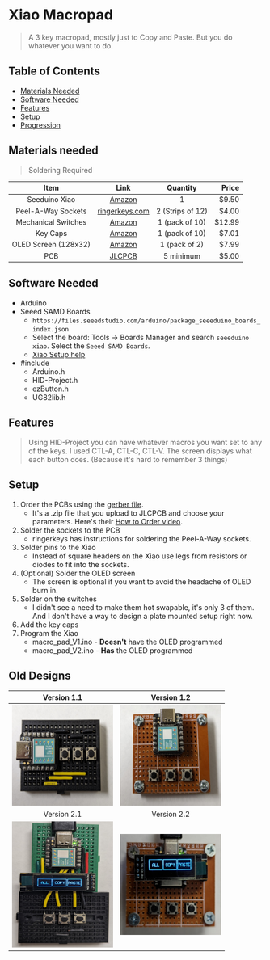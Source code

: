 # Xiao Macropad
> A 3 key macropad, mostly just to Copy and Paste. But you do whatever you want to do.


## Table of Contents
* [Materials Needed](#materials-needed)
* [Software Needed](#software-needed)
* [Features](#features)
* [Setup](#setup)
* [Progression](#old-designs)


## Materials needed
> Soldering Required

| Item | Link | Quantity | Price |
|:----:|:----:|:--------:| -----:|
| Seeduino Xiao | [Amazon](https://ringerkeys.com/products/peel-a-way-sockets) | 1 | $9.50 |
| Peel-A-Way Sockets | [ringerkeys.com](https://ringerkeys.com/products/peel-a-way-sockets) | 2 (Strips of 12) | $4.00 |
| Mechanical Switches | [Amazon](https://www.amazon.com/dp/B09J3FWGVQ?psc=1&ref=ppx_yo2ov_dt_b_product_details) | 1 (pack of 10) | $12.99 |
| Key Caps | [Amazon](https://www.amazon.com/dp/B0BM8N2ZFX?psc=1&ref=ppx_yo2ov_dt_b_product_details) | 1 (pack of 10) | $7.01 |
| OLED Screen (128x32) | [Amazon](https://www.amazon.com/gp/product/B0761LV1SD/ref=ox_sc_saved_image_3?smid=A1N6DLY3NQK2VM&psc=1) | 1 (pack of 2) | $7.99 |
| PCB | [JLCPCB](https://jlcpcb.com/) | 5 minimum | $5.00 |


## Software Needed
* Arduino
* Seeed SAMD Boards
  * `https://files.seeedstudio.com/arduino/package_seeeduino_boards_index.json`
  * Select the board: Tools -> Boards Manager and search `seeeduino xiao`. Select the `Seeed SAMD Boards`.
  * [Xiao Setup help](https://dronebotworkshop.com/seeeduino-xiao-intro/)
* #include
  * Arduino.h
  * HID-Project.h
  * ezButton.h
  * UG82lib.h


## Features
> Using HID-Project you can have whatever macros you want set to any of the keys. I used CTL-A, CTL-C, CTL-V.
> The screen displays what each button does. (Because it's hard to remember 3 things)


## Setup
1. Order the PCBs using the [gerber file](https://github.com/Babaganoush07/xiao_macropad/blob/main/Gerber_PCB_xiao%20macropad_2023-02-11.zip).
     * It's a .zip file that you upload to JLCPCB and choose your parameters. Here's their [How to Order video](https://youtu.be/SGsfiHOE9Fk).
3. Solder the sockets to the PCB
     * ringerkeys has instructions for soldering the Peel-A-Way sockets. 
4. Solder pins to the Xiao
     * Instead of square headers on the Xiao use legs from resistors or diodes to fit into the sockets.
5. (Optional) Solder the OLED screen
     * The screen is optional if you want to avoid the headache of OLED burn in.
6. Solder on the switches
     * I didn't see a need to make them hot swapable, it's only 3 of them. And I don't have a way to design a plate mounted setup right now.
7. Add the key caps
8. Program the Xiao
     * macro_pad_V1.ino - **Doesn't** have the OLED programmed
     * macro_pad_V2.ino - **Has** the OLED programmed


## Old Designs
| Version 1.1 | Version 1.2 |
| :---------: | :---------: |
| <img src="https://github.com/Babaganoush07/xiao_macropad/blob/main/photos/v1.1.jpg" width="200" height="200" /> | <img src="https://github.com/Babaganoush07/xiao_macropad/blob/main/photos/v1.2.jpg" width="200" height="200" /> |
| Version 2.1 | Version 2.2 |
| <img src="https://github.com/Babaganoush07/xiao_macropad/blob/main/photos/v2.1.jpg" width="200" height="250" /> | <img src="https://github.com/Babaganoush07/xiao_macropad/blob/main/photos/v2.2.jpg" width="200" height="200" /> |

